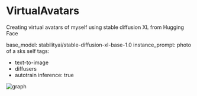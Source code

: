 # VirtualAvatars
Creating virtual avatars of myself using stable diffusion XL from Hugging Face

base_model: stabilityai/stable-diffusion-xl-base-1.0
instance_prompt: photo of a sks self
tags:
  - text-to-image
  - diffusers
  - autotrain
inference: true

![graph](/images/ADD.png)
